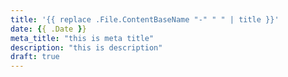 ```yaml
---
title: '{{ replace .File.ContentBaseName "-" " " | title }}'
date: {{ .Date }}
meta_title: "this is meta title"
description: "this is description"
draft: true
---
```

